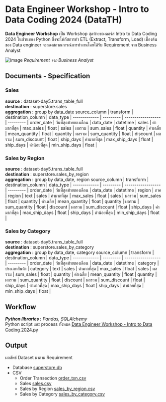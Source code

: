 # Data Engineer Workshop - Intro to Data Coding 2024 (DataTH)
**Data Engineer Workshop** เป็น Workshop สุดท้ายของคอร์ส Intro to Data Coding 2024 ในส่วนของ Python ซึ่งจะโฟกัสการทำ ETL (Extract, Transform, Load) เบื้องต้น ของ Data engineer จะลองสถาณการณ์การทำงานโดยได้รับ Requirement จาก Business Analyst

![image](https://github.com/suben-mk/Python-Workshop-DataTH/assets/89971741/0fd398bf-5778-4ab1-b4cb-b179229191ac)
_Requirement จาก Business Analyst_

## Documents - Specification
### Sales
**source** : dataset-day5.trans_table_full\
**destination** : superstore.sales\
**aggregation** : group by data_date
source_column	| transform	| destination_column | data_type |
------------- | --------- | ------------------ | --------- |
order_date | วันที่สุดท้ายของเดือน |	data_date |	datetime |
sales |	ค่ามากที่สุด |	max_sales |	float |
sales |	ผลรวม |	sum_sales |	float |
quantity |	ค่าเฉลี่ย | 	mean_quantity |	float |
quantity |	ผลรวม |	sum_quantity |	float |
discount |	ผลรวม |	sum_discount |	float |
ship_days |	ค่ามากที่สุด |	max_ship_days |	float |
ship_days |	ค่าน้อยที่สุด |	min_ship_days |	float |

### Sales by Region
**source** : dataset-day5.trans_table_full\
**destination** : superstore.sales_by_region\
**aggregation** : group by data_date, region
source_column	| transform	| destination_column | data_type |
------------- | --------- | ------------------ | --------- |
order_date | วันที่สุดท้ายของเดือน |	data_date |	datetime |
region | ภาค | region |	text |
sales |	ค่ามากที่สุด |	max_sales |	float |
sales |	ผลรวม |	sum_sales |	float |
quantity |	ค่าเฉลี่ย | 	mean_quantity |	float |
quantity |	ผลรวม |	sum_quantity |	float |
discount |	ผลรวม |	sum_discount |	float |
ship_days |	ค่ามากที่สุด |	max_ship_days |	float |
ship_days |	ค่าน้อยที่สุด |	min_ship_days |	float |

### Sales by Category
**source** : dataset-day5.trans_table_full\
**destination** : superstore.sales_by_category\
**aggregation** : group by data_date, category
source_column	| transform	| destination_column | data_type |
------------- | --------- | ------------------ | --------- |
order_date | วันที่สุดท้ายของเดือน |	data_date |	datetime |
category | ประเภทสินค้า |	category | text |
sales |	ค่ามากที่สุด |	max_sales |	float |
sales |	ผลรวม |	sum_sales |	float |
quantity |	ค่าเฉลี่ย | 	mean_quantity |	float |
quantity |	ผลรวม |	sum_quantity |	float |
discount |	ผลรวม |	sum_discount |	float |
ship_days |	ค่ามากที่สุด |	max_ship_days |	float |
ship_days |	ค่าน้อยที่สุด |	min_ship_days |	float |

## Workflow
_**Python libraries :**_ _Pandas, SQLAlchemy_\
Python script และ process ทั้งหมด [Data Engineer Workshop - Intro to Data Coding 2024.py](https://github.com/suben-mk/Python-Workshop-DataTH/blob/main/Data%20Engineer%20Workshop%20-%20Intro%20to%20Data%20Coding%202024.py)

## Output
ผลลัพธ์ Dataset มาตาม Requirement
* Database [superstore.db](https://github.com/suben-mk/Python-Workshop-DataTH/blob/main/Output/superstore.db)
* CSV
  * Order Transection [order_txn.csv](https://github.com/suben-mk/Python-Workshop-DataTH/blob/main/Output/order_txn.csv)
  * Sales [sales.csv](https://github.com/suben-mk/Python-Workshop-DataTH/blob/main/Output/sales.csv)
  * Sales by Region [sales_by_region.csv](https://github.com/suben-mk/Python-Workshop-DataTH/blob/main/Output/sales_by_region.csv)
  * Sales by Category [sales_by_category.csv](https://github.com/suben-mk/Python-Workshop-DataTH/blob/main/Output/sales_by_category.csv)


